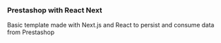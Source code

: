 ### Prestashop with React Next

Basic template made with Next.js and React to persist and consume data from Prestashop

